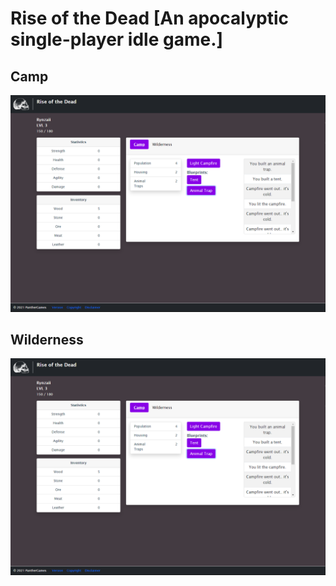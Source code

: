 # Rise of the Dead [An apocalyptic single-player idle game.]

## Camp
<img src="public/homescreen.PNG" alt="Home Page" />

## Wilderness
<img src="public/homescreen.PNG" alt="Home Page" />
